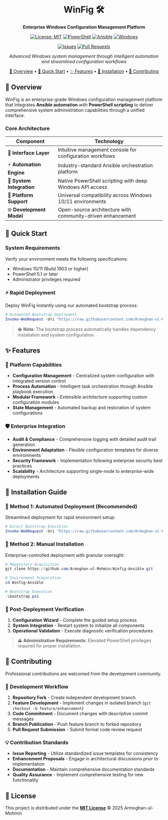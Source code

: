 <div align="center">

# WinFig 🛠️

**Enterprise Windows Configuration Management Platform**

[![License: MIT](https://img.shields.io/badge/License-MIT-yellow.svg?style=for-the-badge)](https://opensource.org/licenses/MIT)
[![PowerShell](https://img.shields.io/badge/PowerShell-5.1+-blue.svg?style=for-the-badge)](https://github.com/PowerShell/PowerShell)
[![Ansible](https://img.shields.io/badge/Ansible-Compatible-red.svg?style=for-the-badge)](https://www.ansible.com/)
[![Windows](https://img.shields.io/badge/Windows-10%2B-0078d4.svg?style=for-the-badge)](https://www.microsoft.com/windows)

[![Issues](https://img.shields.io/github/issues/Armoghan-ul-Mohmin/Winfig-Ansible.svg?style=flat-square)](https://github.com/Armoghan-ul-Mohmin/Winfig-Ansible/issues)
[![Pull Requests](https://img.shields.io/github/issues-pr/Armoghan-ul-Mohmin/Winfig-Ansible.svg?style=flat-square)](https://github.com/Armoghan-ul-Mohmin/Winfig-Ansible/pulls)

*Advanced Windows system management through intelligent automation and streamlined configuration workflows*

[🌟 Overview](#-overview) • [🚀 Quick Start](#-quick-start) • [✨ Features](#-features) • [📖 Installation](#-installation-guide) • [🤝 Contributing](#-contributing)

</div>


## 🌟 Overview

WinFig is an enterprise-grade Windows configuration management platform that integrates **Ansible automation** with **PowerShell scripting** to deliver comprehensive system administration capabilities through a unified interface.

### Core Architecture

| Component | Technology |
|-----------|------------|
| 🎯 **Interface Layer** | Intuitive management console for configuration workflows |
| ⚡ **Automation Engine** | Industry-standard Ansible orchestration platform |
| 💪 **System Integration** | Native PowerShell scripting with deep Windows API access |
| 🔄 **Platform Support** | Universal compatibility across Windows 10/11 environments |
| 🌐 **Development Model** | Open-source architecture with community-driven enhancement |

## 🚀 Quick Start

### System Requirements

Verify your environment meets the following specifications:

- Windows 10/11 (Build 1903 or higher)
- PowerShell 5.1 or later
- Administrator privileges required

### ⚡ Rapid Deployment

Deploy WinFig instantly using our automated bootstrap process:

```powershell
# Automated Bootstrap Deployment
Invoke-WebRequest -Uri "https://raw.githubusercontent.com/Armoghan-ul-Mohmin/Winfig-Ansible/main/bootstrap.ps1" | Invoke-Expression
```

> � **Note**: The bootstrap process automatically handles dependency installation and system configuration.

## ✨ Features

### 🔧 Platform Capabilities
- **Configuration Management** - Centralized system configuration with integrated version control
- **Process Automation** - Intelligent task orchestration through Ansible playbook execution
- **Modular Framework** - Extensible architecture supporting custom configuration modules
- **State Management** - Automated backup and restoration of system configurations

### 🛡️ Enterprise Integration
- **Audit & Compliance** - Comprehensive logging with detailed audit trail generation
- **Environment Adaptation** - Flexible configuration templates for diverse environments
- **Security Framework** - Implementation following enterprise security best practices
- **Scalability** - Architecture supporting single-node to enterprise-wide deployments

## 📖 Installation Guide

### 🎯 Method 1: Automated Deployment (Recommended)

Streamlined deployment for rapid environment setup:

```powershell
# Direct Bootstrap Execution
Invoke-WebRequest -Uri "https://raw.githubusercontent.com/Armoghan-ul-Mohmin/Winfig-Ansible/main/bootstrap.ps1" | Invoke-Expression
```

### 🔧 Method 2: Manual Installation

Enterprise-controlled deployment with granular oversight:

```powershell
# Repository Acquisition
git clone https://github.com/Armoghan-ul-Mohmin/Winfig-Ansible.git

# Environment Preparation
cd Winfig-Ansible

# Bootstrap Execution
.\bootstrap.ps1
```

### 🎉 Post-Deployment Verification

1. **Configuration Wizard** - Complete the guided setup process
2. **System Integration** - Restart system to initialize all components
3. **Operational Validation** - Execute diagnostic verification procedures

> ⚠️ **Administrative Requirements**: Elevated PowerShell privileges required for proper installation.

## 🤝 Contributing

Professional contributions are welcomed from the development community.

### 🚀 Development Workflow

1. **Repository Fork** - Create independent development branch
2. **Feature Development** - Implement changes in isolated branch (`git checkout -b feature/enhancement`)
3. **Code Commitment** - Document changes with descriptive commit messages
4. **Branch Publication** - Push feature branch to forked repository
5. **Pull Request Submission** - Submit formal code review request

### 💡 Contribution Standards

- **Issue Reporting** - Utilize standardized issue templates for consistency
- **Enhancement Proposals** - Engage in architectural discussions prior to implementation
- **Documentation** - Maintain comprehensive documentation standards
- **Quality Assurance** - Implement comprehensive testing for new functionality

## 📄 License

This project is distributed under the [**MIT License**](LICENSE) © 2025 Armoghan-ul-Mohmin
